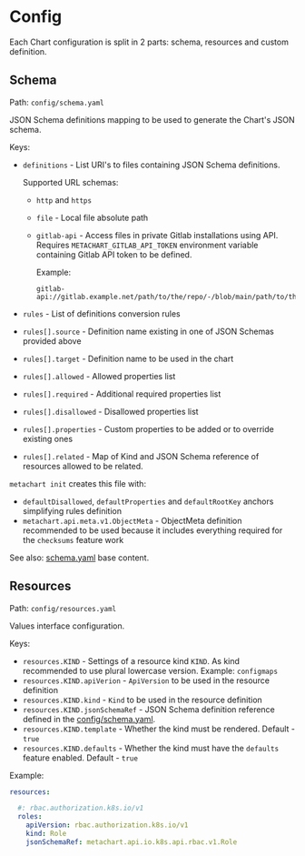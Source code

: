 # Config

Each Chart configuration is split in 2 parts: schema, resources and custom
definition.

## Schema

Path: `config/schema.yaml`

JSON Schema definitions mapping to be used to generate the Chart's JSON schema.

Keys:

- `definitions` - List URI's to files containing JSON Schema definitions.

  Supported URL schemas:
  - `http` and `https`
  - `file` - Local file absolute path
  - `gitlab-api` - Access files in private Gitlab installations using API.
    Requires `METACHART_GITLAB_API_TOKEN` environment variable
    containing Gitlab API token to be defined.

    Example:

    ```
    gitlab-api://gitlab.example.net/path/to/the/repo/-/blob/main/path/to/the/file/json
    ```

- `rules` - List of definitions conversion rules
- `rules[].source` - Definition name existing in one of JSON Schemas provided
  above
- `rules[].target` - Definition name to be used in the chart
- `rules[].allowed` - Allowed properties list
- `rules[].required` - Additional required properties list
- `rules[].disallowed` - Disallowed properties list
- `rules[].properties` - Custom properties to be added or to override existing
  ones
- `rules[].related` - Map of Kind and JSON Schema reference of resources
  allowed to be related.

`metachart init` creates this file with:

- `defaultDisallowed`, `defaultProperties` and `defaultRootKey` anchors
  simplifying rules definition
- `metachart.api.meta.v1.ObjectMeta` - ObjectMeta definition recommended to
  be used because it includes everything required for the `checksums` feature
  work

See also: [schema.yaml](../pkg/chart/resources/init/config/schema.yaml) base
content.

## Resources

Path: `config/resources.yaml`

Values interface configuration.

Keys:

- `resources.KIND` - Settings of a resource kind `KIND`. As kind recommended
  to use plural lowercase version. Example: `configmaps`
- `resources.KIND.apiVerion` - `ApiVersion` to be used in the resource
  definition
- `resources.KIND.kind` - `Kind` to be used in the resource definition
- `resources.KIND.jsonSchemaRef` - JSON Schema definition reference defined
  in the [config/schema.yaml](#Schema).
- `resources.KIND.template` - Whether the kind must be rendered.
  Default - `true`
- `resources.KIND.defaults` - Whether the kind must have the `defaults`
  feature enabled. Default - `true`

Example:
```yaml
resources:

  #: rbac.authorization.k8s.io/v1
  roles:
    apiVersion: rbac.authorization.k8s.io/v1
    kind: Role
    jsonSchemaRef: metachart.api.io.k8s.api.rbac.v1.Role
```
